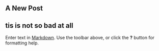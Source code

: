 ## A New Post

## tis is not so bad at all

Enter text in [Markdown](http://daringfireball.net/projects/markdown/). Use the toolbar above, or click the **?** button for formatting help.
